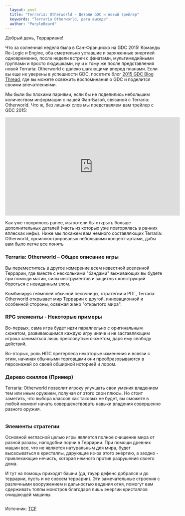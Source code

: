 ```yaml
---
  layout: post
  title: "Terraria: Otherworld - Детали GDC и новый трейлер"
  keywords: "Terraria Otherworld, дата выхода"
  author: "PurpleBeard"
---
```


Добрый день, Террариане!

Что за солнечная неделя была в Сан-Франциско на GDC 2015! Команды Re-Logic и Engine, оба смертельно уставшие и заряженные энергией одновременно, после недели встреч с фанатами, мультимедийными группами и просто людишками, ну и к тому же после представления новой Terraria: Otherworld с далеко шагающими вперед планами. Если вы еще не уверены в успешности GDC, посетите блог <a href="http://forums.terraria.org/index.php?threads/re-logic-game-developers-conference-blog.12848/" rel="nofollow">2015 GDC Blog Thread</a>, где вы можете освежить воспоминания о GDC и поделится своими впечатлениями.

Мы были бы плохими парнями, если бы не поделились небольшим количеством информации с нашей Фан-Базой, связаной с Terraria: Otherworld. Что ж, без лишних слов мы представляем вам трейлер с GDC 2015:

<iframe width="560" height="315" src="https://www.youtube.com/embed/U1HpkvoMXnw" frameborder="0" allowfullscreen></iframe>

Как уже говорилось ранее, мы хотели бы открыть больше дополнительных деталей (часть из которых уже повторялась в ранних вплесках инфы). Ниже мы покажем вам немного составляющих Terraria: Otherworld, проиллюстрированых небольшими концепт-артами, дабы вам было легче все понять

### Terraria: Otherworld – Общее описание игры

Вы переместитесь в другое измерение всем известной вселенной Террарии, где вместе с несколькими "бандами" выживающих вы будете при помощи магии, силы инструментов и защитных конструкций бороться с невиданным злом.

Комбинируя геймплей обычной песочницы, стратегии и РПГ, Terraria: Otherworld открывает мир Террарии с другой, инновационной и особенной стороны, освежая жанр "открытого мира".

### RPG элементы - Некоторые примеры

Во-первых, сама игра будет идти параллельно с оригинальным сюжетом, развивающимся каждую игру иначе и не заставляющим игрока заниматься лишь пресловутым сюжетом, даря ему свободу действий.

Во-вторых, роль НПС претерпела некоторые изменения и всвязи с этим, начиная обычными торговцами они преобразовываются в персонажей со своей обширной историей и лором.

### Дерево скиллов (Пример)

Terraria: Otherworld позволит игроку улучшать свои умения владением тем или иным оружием, получая от этого свои плюсы. Но стоит заметить, что выбора классов как таковых не будет, вы сможете в любой момент начать совершенствовать навыки владения совершенно разного оружия.

<div align="center">
	<img src="{{site.baseurl}}images/posts/gdc-result/machine.png" alt="" />
</div>

### Элементы стратегии

Основной негласной целью игры является полное очищение мира от разной разазы, наподобии порчи в Террарии. При помощи древних машин все, что не является натуральным для мира, будет высасываться в кристаллы, дарующие из-за этого энергию, а заодно - привлекающие нечисть, которая немного против разрушения своего дома.

И тут на помощь приходят башни (да, тауэр дефенс добрался и до террарии, пусть и не совсем террарии). Эти замечательные строения с различными вооружением и дальностью ведения огня, помогут вам сдерживать толпы монстров благодаря лишь энергии кристаллов очищающей машины.

<div align="center">
	<img src="{{site.baseurl}}images/posts/gdc-result/tower.png" alt="" />
</div>

Источник: <a href="http://forums.terraria.org/index.php?threads/terraria-otherworld-post-gdc-details-trailer.13943/" rel="nofollow">TCF</a>
